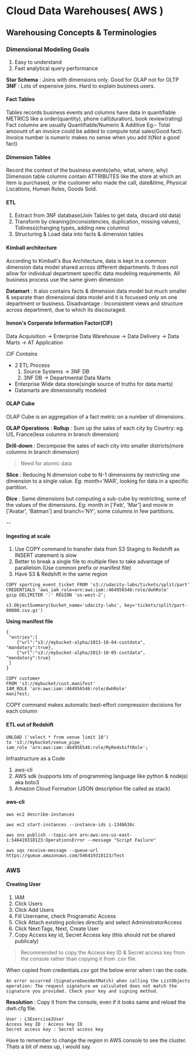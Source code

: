 # Cloud Data Warehouses( AWS )

## Warehousing Concepts & Terminologies

### Dimensional Modeling Goals
1. Easy to understand
2. Fast analytical query performance

**Star Schema** : Joins with dimensions only. Good for OLAP not for OLTP   
**3NF** : Lots of expensive joins. Hard to explain business users. 

#### Fact Tables
Tables records business events and columns have data in quantifiable METRICS like a order(quantity), phone call(duration), book review(rating)
Fact columns are usually Quantifiable/Numeric & Additive
Eg:- Total amoount of an invoice could be added to compute total sales(Good fact). Invoice number is numeric makes no sense when you add it(Not a good fact)

#### Dimension Tables
Record the context of the business events(who, what, where, why)
Dimension table columns contain ATTRIBUTES like the store at which an item is purchased, or the customer who made the call, date&time, Physical Locations, Human Roles, Goods Sold. 

#### ETL
1. Extract from 3NF database(Join Tables to get data, discard old data)
2. Transform by cleaning(inconsistencies, duplication, missing values), Tidiness(changing types, adding new columns)
3. Structuring & Load data into facts & dimension tables

#### Kimball architecture
According to Kimball's Bus Architecture, data is kept in a common dimension data model shared across different departments. It does not allow for individual department specific data modeling requirements.
All business process use the same given dimension

**Datamart** : It also contains facts & dimension data model but much smaller & separate than dimensional data model and it is focussed only on one department or business. 
Disadvantage : Inconsistent views and structure across department, due to which its discouraged. 

#### Inmon's Corporate Information Factor(CIF)
Data Acquisition -> Enterprise Data Warehouse -> Data Delivery -> Data Marts -> AT Application  

*CIF Contains*  
* 2 ETL Process
    1. Source Systems -> 3NF DB
    2. 3NF DB -> Departmental Data Marts  
* Enterprise Wide data store(single source of truths for data marts)
* Datamarts are dimensionally modeled

#### OLAP Cube
OLAP Cube is an aggregation of a fact metric on a number of dimensions.   

**OLAP Operations** : 
**Rollup** : Sum up the sales of each city by Country: eg. US, France(less columns in branch dimension)  

**Drill-down** : Decompose the sales of each city into smaller districts(more columns in branch dimension)

> Need for atomic data

**Slice** : Reducing N dimension cube to N-1 dimensions by restricting one dimension to a single value. Eg: month='MAR', looking for data in a specific partition.  

**Dice** : Same dimensions but computing a sub-cube by restricting, some of the values of the dimensions. Eg: month in ['Feb', 'Mar'] and movie in ['Avatar', 'Batman'] and branch='NY', some columns in few partitions.

--

#### Ingesting at scale
1. Use COPY command to transfer data from S3 Staging to Redshift as INSERT statement is slow
2. Better to break a single file to multiple files to take advantage of parallelism.(Use common prefix or manifest file)
3. Have S3 & Redshift in the same region

```
COPY sporting_event_ticket FROM 's3://udacity-labs/tickets/split/part'
CREDENTIALS 'aws_iam_role=arn:aws:iam::464956546:role/dwhRole'
gzip DELIMITER ':' REGION 'us-west-2';
```

```
s3.ObjectSummary(bucket_name='udacity-labs', key='tickets/split/part-00000.csv.gz')
```

**Using manifest file**
```
{
 "entries":[
    {"url":"s3://mybucket-alpha/2013-10-04-custdata", "mandatory":true},
    {"url":"s3://mybucket-alpha/2013-10-05-custdata", "mandatory":true}
 ]
}
```

```
COPY customer
FROM 's3://mybucket/cust.manifest'
IAM_ROLE 'arn:aws:iam::464956546:role/dwhRole'
manifest;
```

COPY command makes automatic best-effort compression decisions for each column

#### ETL out of Redshift
```
UNLOAD ('select * from venue limit 10')
to 's3://mybucket/venue_pipe_'
iam_role 'arn:aws:iam::464956546:role/MyRedshiftRole';
```

Infrastructure as a Code
1. aws-cli  
2. AWS sdk (supports lots of programming language like python & nodejs) aka boto3  
3. Amazon Cloud Formation (JSON description file called as stack)  

#### aws-cli
```
aws ec2 describe-instances

aws ec2 start-instances --instance-ids i-1348636c

aws sns publish --topic-arn arn:aws:sns:us-east-1:546419318123:OperationsError --message "Script Failure"

aws sqs receive-message --queue-url https://queue.amazonaws.com/546419318123/Test
```

### AWS
#### Creating User
1. IAM
2. Click Users
3. Click Add Users
4. Fill Username, check Programatic Access
5. Click Attach existing policies directly and select AdministratorAccess
6. Click Next:Tags, Next, Create User
7. Copy Access key id, Secret Access key (this should not be shared publicaly)

>Recommended to copy the Access key ID & Secret access key from the console rather than copying it from .csv file. 

When copied from credentials.csv got the below error when i ran the code.   
```
An error occurred (SignatureDoesNotMatch) when calling the ListObjects operation: The request signature we calculated does not match the signature you provided. Check your key and signing method.
```
**Resolution** : Copy it from the console, even if it looks same and reload the dwh.cfg file.  
```
User : L3Exercise2User
Access key ID : Access key ID
Secret access key : Secret access key
```

Have to remember to change the region in AWS console to see the cluster. Thats a bit of mess up, i would say. 
